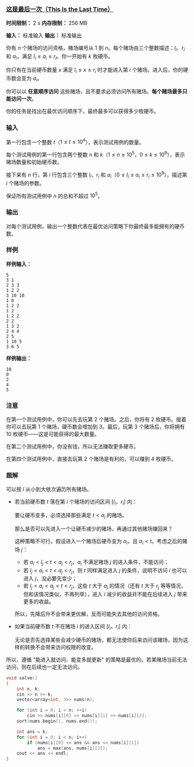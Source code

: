 ### [这是最后一次（This Is the Last Time）](https://codeforces.com/contest/2126/problem/D)

**时间限制：** 2 s
**内存限制：** 256 MB

**输入：** 标准输入
**输出：** 标准输出



你有 $n$ 个赌场的访问资格，赌场编号从 $1$ 到 $n$。每个赌场由三个整数描述：$l_i$、$r_i$ 和 $a_i$，满足 $l_i \le a_i \le r_i$。你一开始有 $k$ 枚硬币。

你只有在当前硬币数量 $x$ 满足 $l_i \le x \le r_i$ 时才能进入第 $i$ 个赌场。进入后，你的硬币数会变为 $a_i$。

你可以以 **任意顺序访问** 这些赌场，且不要求必须访问所有赌场。**每个赌场最多只能访问一次**。

你的任务是找出在最优访问顺序下，最终最多可以获得多少枚硬币。







### 输入

第一行包含一个整数 $t$（$1 \le t \le 10^4$），表示测试用例的数量。

每个测试用例的第一行包含两个整数 $n$ 和 $k$（$1 \le n \le 10^5$，$0 \le k \le 10^9$），表示赌场数量和初始硬币数。

接下来有 $n$ 行，第 $i$ 行包含三个整数 $l_i$、$r_i$ 和 $a_i$（$0 \le l_i \le a_i \le r_i \le 10^9$），描述第 $i$ 个赌场的参数。

保证所有测试用例中 $n$ 的总和不超过 $10^5$。





### 输出

对每个测试用例，输出一个整数代表在最优访问策略下你最终最多能拥有的硬币数。

 



### 样例

**样例输入：**

```
5
3 1
2 3 3
1 2 2
3 10 10
1 0
1 2 2
1 2
1 2 2
2 2
1 3 2
2 4 4
2 5
1 10 5
3 6 5
```



**样例输出：**

```
10
0
2
4
5
```





### 注意

在第一个测试用例中，你可以先去玩第 $2$ 个赌场。之后，你将有 $2$ 枚硬币。接着你可以去玩第 $1$ 个赌场，硬币数会增加到 $3$。最后，玩第 $3$ 个赌场后，你将拥有 $10$ 枚硬币——这是可能获得的最大数量。

在第二个测试用例中，你没有钱，所以无法赚取更多硬币。

在第四个测试用例中，直接去玩第 $2$ 个赌场是有利的，可以赚到 $4$ 枚硬币。





### 题解

可以按 $l$ 从小到大依次遍历所有赌场。

- 若当前硬币数 $t$ 落在第 $i$ 个赌场的访问区间 $[l_i$，$r_i]$ 内：

    要让硬币变多，必须选择那些满足 $t < a_i$ 的赌场。 

    那么是否可以先进入一个让硬币减少的赌场，再通过其他赌场赚回来？

    这种策略不可行。假设进入一个赌场后硬币变为 $a_i$，且 $a_i < t$。考虑之后的赌场 $j$：

    - 若 $a_i < l_j < t < a_j < r_j$，$a_i$ 不满足赌场 $j$ 的进入条件，不能访问；
    - 若 $l_j < a_i < t < a_j < r_j$，则 $t$ 同样满足进入 $j$ 的条件，说明不访问 $i$ 也可以进入 $j$，没必要先变少；
    - 若 $l_j < a_i < a_j < t < r_j$，这些 $t$ 大于 $a_j$ 的情况（还有 $t$ 大于  $r_j$ 等等情况，但和该情况类似，不再列举），进入 $i$ 减少的收益并不能在后续进入 $j$ 带来更多的收益。

    所以，先降后升不会带来更优解，反而可能失去其他的访问资格。

- 如果当前硬币数 $t$ 不在赌场 $i$ 的进入区间 $[l_i$，$r_i]$ 内：

    无论是否先选择某些会减少硬币的赌场，都无法使你后来访问该赌场，因为这样的转换不会带来访问权限的改变。

所以，遵循 "能进入就访问、能变多就更新" 的策略是最优的。若某赌场当前无法访问，则在后续也一定无法访问。



```cpp
void solve()
{
	int n, k;
	cin >> n >> k;
	vector<array<int, 3>> nums(n);

	for (int i = 0; i < n; ++i)
		cin >> nums[i][0] >> nums[i][1] >> nums[i][2];
	sort(nums.begin(), nums.end());

	int ans = k;
	for (int i = 0; i < n; i++)
		if (nums[i][0] <= ans && ans <= nums[i][1])
			ans = max(ans, nums[i][2]);
	cout << ans << endl;
}
```